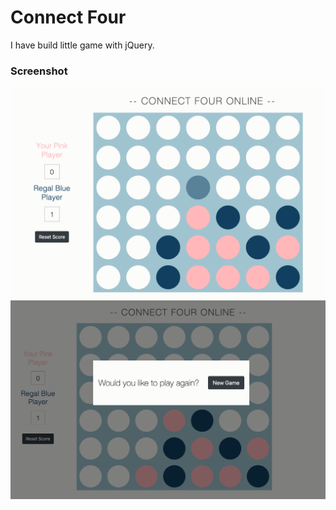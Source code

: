 # Connect Four

I have build little game with jQuery.

### Screenshot

![Screenshot](/screenshots/screenshot1.png?raw=true "Screenshot 1")
![Screenshot](/screenshots/screenshot2.png?raw=true "Screenshot 2")
